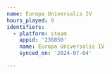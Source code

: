 ```yaml
---
name: Europa Universalis IV
hours_played: 9
identifiers:
  - platform: steam
    appid: '236850'
    name: Europa Universalis IV
    synced_on: '2024-07-04'

---
```

